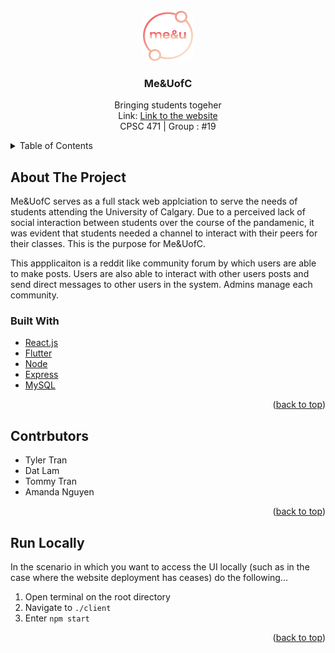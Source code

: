 <div id="top"></div>
<!--
*** Thanks for checking out the Best-README-Template. If you have a suggestion
*** that would make this better, please fork the repo and create a pull request
*** or simply open an issue with the tag "enhancement".
*** Don't forget to give the project a star!
*** Thanks again! Now go create something AMAZING! :D
-->

<!-- PROJECT SHIELDS -->
<!--
*** I'm using markdown "reference style" links for readability.
*** Reference links are enclosed in brackets [ ] instead of parentheses ( ).
*** See the bottom of this document for the declaration of the reference variables
*** for contributors-url, forks-url, etc. This is an optional, concise syntax you may use.
*** https://www.markdownguide.org/basic-syntax/#reference-style-links
-->

<!-- PROJECT LOGO -->
<br />
<div align="center">
  <a href="https://meanduofc.netlify.app/">
    <img src="client/src/assets/logo.svg" alt="Logo" width="80" height="80">
  </a>

<h3 align="center">Me&UofC</h3>

  <p align="center">
    Bringing students togeher
    <br/>
    Link: <a href="https://meanduofc.netlify.app/">Link to the website</a>
    <br/>
    CPSC 471 | Group : #19
  </p>
</div>

<!-- TABLE OF CONTENTS -->
<details>
  <summary>Table of Contents</summary>
  <ol>
    <li>
      <a href="#about-the-project">About The Project</a>
      <ul>
        <li><a href="#built-with">Built With</a></li>
      </ul>
    </li>
    <li>
      <a href="#contrbutors">Contributors</a>
    </li>
    <li>
      <a href="#run-locally">Run Locally</a>
    </li>
  </ol>
</details>

<!-- ABOUT THE PROJECT -->

## About The Project

Me&UofC serves as a full stack web applciation to serve the needs of students attending the University of Calgary. Due to a perceived lack of social interaction between students over the course of the pandamenic, it was evident that students needed a channel to interact with their peers for their classes. This is the purpose for Me&UofC.

This appplicaiton is a reddit like community forum by which users are able to make posts. Users are also able to interact with other users posts and send direct messages to other users in the system. Admins manage each community. 

### Built With

- [React.js](https://reactjs.org/)
- [Flutter](https://vuejs.org/)
- [Node](https://nodejs.org/)
- [Express](https://expressjs.com/)
- [MySQL](https://www.mysql.com/)

<p align="right">(<a href="#top">back to top</a>)</p>

<!-- CONTRIBUTORS -->

## Contrbutors

- Tyler Tran
- Dat Lam
- Tommy Tran
- Amanda Nguyen

<p align="right">(<a href="#top">back to top</a>)</p>

<!-- RUN LOCALLY -->

## Run Locally

In the scenario in which you want to access the UI locally (such as in the case where the website deployment has ceases) do the following...


1. Open terminal on the root directory</li>
2. Navigate to `./client` </li>
3. Enter `npm start` </li>

  
<p align="right">(<a href="#top">back to top</a>)</p>

